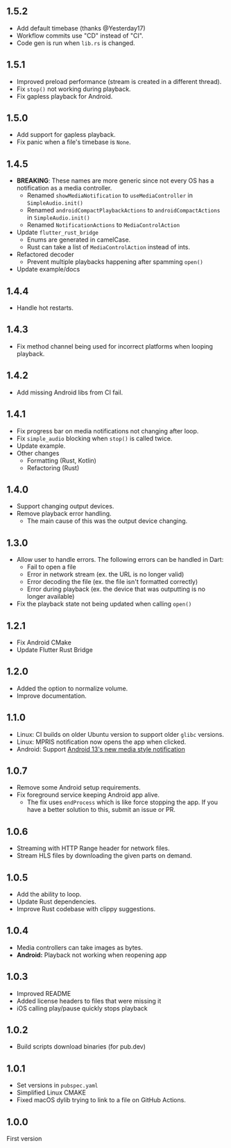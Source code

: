 ## 1.5.2
- Add default timebase (thanks @Yesterday17)
- Workflow commits use "CD" instead of "CI".
- Code gen is run when `lib.rs` is changed.

## 1.5.1
- Improved preload performance (stream is created in a different thread).
- Fix `stop()` not working during playback.
- Fix gapless playback for Android.

## 1.5.0
- Add support for gapless playback.
- Fix panic when a file's timebase is `None`.

## 1.4.5
- **BREAKING**: These names are more generic since not every OS has a notification as a media controller.
    - Renamed `showMediaNotification` to `useMediaController` in `SimpleAudio.init()`
    - Renamed `androidCompactPlaybackActions` to `androidCompactActions` in `SimpleAudio.init()`
    - Renamed `NotificationActions` to `MediaControlAction`
- Update `flutter_rust_bridge`
    - Enums are generated in camelCase.
    - Rust can take a list of `MediaControlAction` instead of ints.
- Refactored decoder
    - Prevent multiple playbacks happening after spamming `open()`
- Update example/docs

## 1.4.4
- Handle hot restarts.

## 1.4.3
- Fix method channel being used for incorrect platforms when looping playback.

## 1.4.2
- Add missing Android libs from CI fail.

## 1.4.1
- Fix progress bar on media notifications not changing after loop.
- Fix `simple_audio` blocking when `stop()` is called twice.
- Update example.
- Other changes
    - Formatting (Rust, Kotlin)
    - Refactoring (Rust)

## 1.4.0
- Support changing output devices.
- Remove playback error handling.
    - The main cause of this was the output device changing.

## 1.3.0
- Allow user to handle errors. The following errors can be handled in Dart:
    - Fail to open a file
    - Error in network stream (ex. the URL is no longer valid)
    - Error decoding the file (ex. the file isn't formatted correctly)
    - Error during playback (ex. the device that was outputting is no longer available)
- Fix the playback state not being updated when calling `open()`

## 1.2.1
- Fix Android CMake
- Update Flutter Rust Bridge

## 1.2.0
- Added the option to normalize volume.
- Improve documentation.

## 1.1.0
- Linux: CI builds on older Ubuntu version to support older `glibc` versions.
- Linux: MPRIS notification now opens the app when clicked.
- Android: Support [Android 13's new media style notification](https://developer.android.com/about/versions/13/behavior-changes-13#playback-controls)

## 1.0.7
- Remove some Android setup requirements.
- Fix foreground service keeping Android app alive.
    - The fix uses `endProcess` which is like force stopping the app.
        If you have a better solution to this, submit an issue or PR.

## 1.0.6
- Streaming with HTTP Range header for network files.
- Stream HLS files by downloading the given parts on demand.

## 1.0.5
- Add the ability to loop.
- Update Rust dependencies.
- Improve Rust codebase with clippy suggestions.

## 1.0.4
- Media controllers can take images as bytes.
- **Android:** Playback not working when reopening app

## 1.0.3
- Improved README
- Added license headers to files that were missing it
- iOS calling play/pause quickly stops playback

## 1.0.2
- Build scripts download binaries (for pub.dev)

## 1.0.1
- Set versions in `pubspec.yaml`
- Simplified Linux CMAKE
- Fixed macOS dylib trying to link to a file on GitHub Actions.

## 1.0.0
First version
